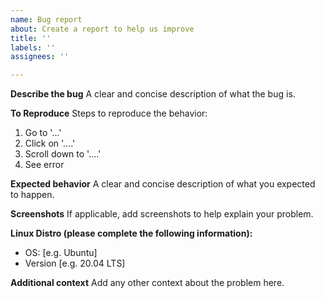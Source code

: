 ```yaml
---
name: Bug report
about: Create a report to help us improve
title: ''
labels: ''
assignees: ''

---
```


**Describe the bug**
A clear and concise description of what the bug is.

**To Reproduce**
Steps to reproduce the behavior:
1. Go to '...'
2. Click on '....'
3. Scroll down to '....'
4. See error

**Expected behavior**
A clear and concise description of what you expected to happen.

**Screenshots**
If applicable, add screenshots to help explain your problem.

**Linux Distro (please complete the following information):**
 - OS: [e.g. Ubuntu]
 - Version [e.g. 20.04 LTS]

**Additional context**
Add any other context about the problem here.
